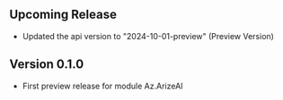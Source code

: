 ## Upcoming Release
* Updated the api version to "2024-10-01-preview" (Preview Version)

## Version 0.1.0
* First preview release for module Az.ArizeAI

